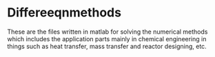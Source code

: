 # Differeeqnmethods
These are the files written in matlab for solving the numerical methods 
which includes the application parts mainly in chemical engineering in things
such as heat transfer, mass transfer and reactor designing, etc.

